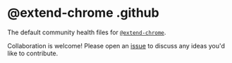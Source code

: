 # @extend-chrome .github

The default community health files for
[`@extend-chrome`](https://github.com/extend-chrome).

Collaboration is welcome! Please open an
[issue](https://github.com/extend-chrome/.github/issues) to discuss any ideas
you'd like to contribute.
